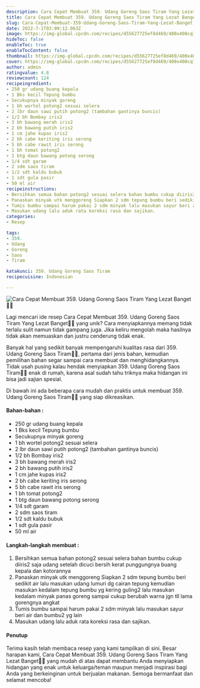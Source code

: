 ```yaml
---
description: Cara Cepat Membuat 359. Udang Goreng Saos Tiram Yang Lezat Banget"
title: Cara Cepat Membuat 359. Udang Goreng Saos Tiram Yang Lezat Banget
slug: Cara-Cepat-Membuat-359-Udang-Goreng-Saos-Tiram-Yang-Lezat-Banget
date: 2022-7-1T03:09:12.063Z
image: https://img-global.cpcdn.com/recipes/d55627725ef8d469/400x400cq70/photo.jpg
hideToc: false
enableToc: true
enableTocContent: false
thumbnail: https://img-global.cpcdn.com/recipes/d55627725ef8d469/400x400cq70/photo.jpg
cover: https://img-global.cpcdn.com/recipes/d55627725ef8d469/400x400cq70/photo.jpg
author: admin
ratingvalue: 4.8
reviewcount: 124
recipeingredient:
- 250 gr udang buang kepala
- 1 Bks kecil Tepung bumbu
- Secukupnya minyak goreng
- 1 bh wortel potong2 sesuai selera
- 2 lbr daun sawi putih potong2 (tambahan gantinya buncis)
- 1/2 bh Bombay iris2
- 3 bh bawang merah iris2
- 2 bh bawang putih iris2
- 1 cm jahe kupas iris2
- 2 bh cabe keriting iris serong
- 5 bh cabe rawit iris serong
- 1 bh tomat potong2
- 1 btg daun bawang potong serong
- 1/4 sdt garam
- 2 sdm saos tiram
- 1/2 sdt kaldu bubuk
- 1 sdt gula pasir
- 50 ml air
recipeinstructions:
- Bersihkan semua bahan potong2 sesuai selera bahan bumbu cukup diiris2 saja udang setelah dicuci bersih kerat punggungnya buang kepala dan kotorannya
- Panaskan minyak utk menggoreng Siapkan 2 sdm tepung bumbu beri sedikit air lalu masukan udang lumuri dg cairan tepung kemudian masukan kedalam tepung bumbu yg kering guling2 lalu masukan kedalam minyak panas goreng sampai cukup berubah warna jgn tll lama gorengnya angkat
- Tumis bumbu sampai harum pakai 2 sdm minyak lalu masukan sayur beri air dan bumbu2 yg lain
- Masukan udang lalu aduk rata koreksi rasa dan sajikan.
categories:
- Resep

tags:
- 359.
- Udang
- Goreng
- Saos
- Tiram

katakunci: 359. Udang Goreng Saos Tiram
recipecuisine: Indonesian

---
```


![Cara Cepat Membuat 359. Udang Goreng Saos Tiram Yang Lezat Banget👩‍🍳](https://img-global.cpcdn.com/recipes/d55627725ef8d469/400x400cq70/photo.jpg)

Lagi mencari ide resep Cara Cepat Membuat 359. Udang Goreng Saos Tiram Yang Lezat Banget👩‍🍳 yang unik? Cara menyiapkannya memang tidak terlalu sulit namun tidak gampang juga. Jika keliru mengolah maka hasilnya tidak akan memuaskan dan justru cenderung tidak enak.

Banyak hal yang sedikit banyak mempengaruhi kualitas rasa dari 359. Udang Goreng Saos Tiram👩‍🍳, pertama dari jenis bahan, kemudian pemilihan bahan segar sampai cara membuat dan menghidangkannya. Tidak usah pusing kalau hendak menyiapkan 359. Udang Goreng Saos Tiram👩‍🍳 enak di rumah, karena asal sudah tahu triknya maka hidangan ini bisa jadi sajian spesial.

Di bawah ini ada beberapa cara mudah dan praktis untuk membuat 359. Udang Goreng Saos Tiram👩‍🍳 yang siap dikreasikan.

<!--inarticleads1-->

#### Bahan-bahan :

- 250 gr udang buang kepala
- 1 Bks kecil Tepung bumbu
- Secukupnya minyak goreng
- 1 bh wortel potong2 sesuai selera
- 2 lbr daun sawi putih potong2 (tambahan gantinya buncis)
- 1/2 bh Bombay iris2
- 3 bh bawang merah iris2
- 2 bh bawang putih iris2
- 1 cm jahe kupas iris2
- 2 bh cabe keriting iris serong
- 5 bh cabe rawit iris serong
- 1 bh tomat potong2
- 1 btg daun bawang potong serong
- 1/4 sdt garam
- 2 sdm saos tiram
- 1/2 sdt kaldu bubuk
- 1 sdt gula pasir
- 50 ml air

<!--inarticleads2-->

#### Langkah-langkah membuat :

1. Bersihkan semua bahan potong2 sesuai selera bahan bumbu cukup diiris2 saja udang setelah dicuci bersih kerat punggungnya buang kepala dan kotorannya
1. Panaskan minyak utk menggoreng Siapkan 2 sdm tepung bumbu beri sedikit air lalu masukan udang lumuri dg cairan tepung kemudian masukan kedalam tepung bumbu yg kering guling2 lalu masukan kedalam minyak panas goreng sampai cukup berubah warna jgn tll lama gorengnya angkat
1. Tumis bumbu sampai harum pakai 2 sdm minyak lalu masukan sayur beri air dan bumbu2 yg lain
1. Masukan udang lalu aduk rata koreksi rasa dan sajikan.

#### Penutup

Terima kasih telah membaca resep yang kami tampilkan di sini. Besar harapan kami, Cara Cepat Membuat 359. Udang Goreng Saos Tiram Yang Lezat Banget👩‍🍳 yang mudah di atas dapat membantu Anda menyiapkan hidangan yang enak untuk keluarga/teman maupun menjadi inspirasi bagi Anda yang berkeinginan untuk berjualan makanan. Semoga bermanfaat dan selamat mencoba!